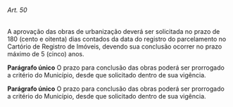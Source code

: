 
###### Art. 50
A aprovação das obras de urbanização deverá ser solicitada no prazo de 180 (cento e oitenta) dias contados da data do registro do parcelamento no Cartório de Registro de Imóveis, devendo sua conclusão ocorrer no prazo máximo de 5 (cinco) anos.

**Parágrafo único** O prazo para conclusão das obras poderá ser prorrogado a critério do Município, desde que solicitado dentro de sua vigência.

**Parágrafo único** O prazo para conclusão das obras poderá ser prorrogado a critério do Município, desde que solicitado dentro de sua vigência.
